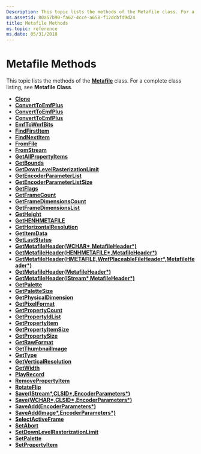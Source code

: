 ```yaml
---
Description: This topic lists the methods of the Metafile class. For a complete class listing, see Metafile Class.
ms.assetid: 80a57b90-fa62-4cce-a658-f12dcbfd9d24
title: Metafile Methods
ms.topic: reference
ms.date: 05/31/2018
---
```


# Metafile Methods

This topic lists the methods of the [**Metafile**](/windows/desktop/api/gdiplusheaders/nl-gdiplusheaders-metafile) class. For a complete class listing, see **Metafile Class**.

-   [**Clone**](/windows/desktop/api/Gdiplusheaders/nf-gdiplusheaders-image-clone)
-   [**ConvertToEmfPlus**](https://msdn.microsoft.com/library/ms535281(v=VS.85).aspx)
-   [**ConvertToEmfPlus**](https://msdn.microsoft.com/library/ms535282(v=VS.85).aspx)
-   [**ConvertToEmfPlus**](https://msdn.microsoft.com/library/ms535283(v=VS.85).aspx)
-   [**EmfToWmfBits**](/windows/desktop/api/gdiplusheaders/nf-gdiplusheaders-metafile-emftowmfbits)
-   [**FindFirstItem**](/windows/desktop/api/Gdiplusheaders/nf-gdiplusheaders-image-findfirstitem)
-   [**FindNextItem**](/windows/desktop/api/Gdiplusheaders/nf-gdiplusheaders-image-findnextitem)
-   [**FromFile**](/windows/desktop/api/Gdiplusheaders/nf-gdiplusheaders-image-fromfile)
-   [**FromStream**](/windows/desktop/api/Gdiplusheaders/nf-gdiplusheaders-image-fromstream)
-   [**GetAllPropertyItems**](/windows/desktop/api/Gdiplusheaders/nf-gdiplusheaders-image-getallpropertyitems)
-   [**GetBounds**](/windows/desktop/api/Gdiplusheaders/nf-gdiplusheaders-image-getbounds)
-   [**GetDownLevelRasterizationLimit**](/windows/desktop/api/gdiplusheaders/nf-gdiplusheaders-metafile-getdownlevelrasterizationlimit)
-   [**GetEncoderParameterList**](/windows/desktop/api/Gdiplusheaders/nf-gdiplusheaders-image-getencoderparameterlist)
-   [**GetEncoderParameterListSize**](/windows/desktop/api/Gdiplusheaders/nf-gdiplusheaders-image-getencoderparameterlistsize)
-   [**GetFlags**](/windows/desktop/api/Gdiplusheaders/nf-gdiplusheaders-image-getflags)
-   [**GetFrameCount**](/windows/desktop/api/Gdiplusheaders/nf-gdiplusheaders-image-getframecount)
-   [**GetFrameDimensionsCount**](/windows/desktop/api/Gdiplusheaders/nf-gdiplusheaders-image-getframedimensionscount)
-   [**GetFrameDimensionsList**](/windows/desktop/api/Gdiplusheaders/nf-gdiplusheaders-image-getframedimensionslist)
-   [**GetHeight**](/windows/desktop/api/Gdiplusheaders/nf-gdiplusheaders-image-getheight)
-   [**GetHENHMETAFILE**](/windows/desktop/api/gdiplusheaders/nf-gdiplusheaders-metafile-gethenhmetafile)
-   [**GetHorizontalResolution**](/windows/desktop/api/Gdiplusheaders/nf-gdiplusheaders-image-gethorizontalresolution)
-   [**GetItemData**](/windows/desktop/api/Gdiplusheaders/nf-gdiplusheaders-image-getitemdata)
-   [**GetLastStatus**](/windows/desktop/api/Gdiplusheaders/nf-gdiplusheaders-image-getlaststatus)
-   [**GetMetafileHeader(WCHAR\*,MetafileHeader\*)**](https://msdn.microsoft.com/library/ms535276(v=VS.85).aspx)
-   [**GetMetafileHeader(HENHMETAFILE\*,MetafileHeader\*)**](https://msdn.microsoft.com/library/ms535277(v=VS.85).aspx)
-   [**GetMetafileHeader(HMETAFILE,WmfPlaceableFileHeader\*,MetafileHeader\*)**](https://msdn.microsoft.com/library/ms535278(v=VS.85).aspx)
-   [**GetMetafileHeader(MetafileHeader\*)**](https://msdn.microsoft.com/library/ms535279(v=VS.85).aspx)
-   [**GetMetafileHeader(IStream\*,MetafileHeader\*)**](https://msdn.microsoft.com/library/ms535280(v=VS.85).aspx)
-   [**GetPalette**](/windows/desktop/api/Gdiplusheaders/nf-gdiplusheaders-image-getpalette)
-   [**GetPaletteSize**](/windows/desktop/api/Gdiplusheaders/nf-gdiplusheaders-image-getpalettesize)
-   [**GetPhysicalDimension**](/windows/desktop/api/Gdiplusheaders/nf-gdiplusheaders-image-getphysicaldimension)
-   [**GetPixelFormat**](/windows/desktop/api/Gdiplusheaders/nf-gdiplusheaders-image-getpixelformat)
-   [**GetPropertyCount**](/windows/desktop/api/Gdiplusheaders/nf-gdiplusheaders-image-getpropertycount)
-   [**GetPropertyIdList**](/windows/desktop/api/Gdiplusheaders/nf-gdiplusheaders-image-getpropertyidlist)
-   [**GetPropertyItem**](/windows/desktop/api/Gdiplusheaders/nf-gdiplusheaders-image-getpropertyitem)
-   [**GetPropertyItemSize**](/windows/desktop/api/Gdiplusheaders/nf-gdiplusheaders-image-getpropertyitemsize)
-   [**GetPropertySize**](/windows/desktop/api/Gdiplusheaders/nf-gdiplusheaders-image-getpropertysize)
-   [**GetRawFormat**](/windows/desktop/api/Gdiplusheaders/nf-gdiplusheaders-image-getrawformat)
-   [**GetThumbnailImage**](/windows/desktop/api/Gdiplusheaders/nf-gdiplusheaders-image-getthumbnailimage)
-   [**GetType**](/windows/desktop/api/Gdiplusheaders/nf-gdiplusheaders-image-gettype)
-   [**GetVerticalResolution**](/windows/desktop/api/Gdiplusheaders/nf-gdiplusheaders-image-getverticalresolution)
-   [**GetWidth**](/windows/desktop/api/Gdiplusheaders/nf-gdiplusheaders-image-getwidth)
-   [**PlayRecord**](/windows/desktop/api/gdiplusheaders/nf-gdiplusheaders-metafile-playrecord)
-   [**RemovePropertyItem**](/windows/desktop/api/Gdiplusheaders/nf-gdiplusheaders-image-removepropertyitem)
-   [**RotateFlip**](/windows/desktop/api/Gdiplusheaders/nf-gdiplusheaders-image-rotateflip)
-   [**Save(IStream\*,CLSID\*,EncoderParameters\*)**](https://msdn.microsoft.com/library/ms535406(v=VS.85).aspx)
-   [**Save(WCHAR\*,CLSID\*,EncoderParameters\*)**](https://msdn.microsoft.com/library/ms535407(v=VS.85).aspx)
-   [**SaveAdd(EncoderParameters\*)**](https://msdn.microsoft.com/library/ms535408(v=VS.85).aspx)
-   [**SaveAdd(Image\*,EncoderParameters\*)**](https://msdn.microsoft.com/library/ms535409(v=VS.85).aspx)
-   [**SelectActiveFrame**](/windows/desktop/api/Gdiplusheaders/nf-gdiplusheaders-image-selectactiveframe)
-   [**SetAbort**](/windows/desktop/api/Gdiplusheaders/nf-gdiplusheaders-image-setabort)
-   [**SetDownLevelRasterizationLimit**](/windows/desktop/api/gdiplusheaders/nf-gdiplusheaders-metafile-setdownlevelrasterizationlimit)
-   [**SetPalette**](/windows/desktop/api/Gdiplusheaders/nf-gdiplusheaders-image-setpalette)
-   [**SetPropertyItem**](/windows/desktop/api/Gdiplusheaders/nf-gdiplusheaders-image-setpropertyitem)

 

 




